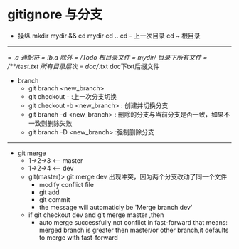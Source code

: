 # gitignore 与分支

* 操纵
  mkdir mydir && cd mydir
  cd ..
  cd - 上一次目录
  cd ~ 根目录

---
= *.a 通配符
= !b.a 除外
= /Todo 根目录文件
= mydir/ 目录下所有文件
= /**/test.txt 所有目录层次
= doc/*.txt doc下txt后缀文件

* branch 
  * git branch <new_branch>
  * git checkout - :上一次分支切换
  * git checkout -b <new_branch> : 创建并切换分支
  * git branch -d <new_branch> : 删除的分支与当前分支是否一致，如果不一致则删除失败
  * git branch -D <new_branch> :强制删除分支
---

* git merge 
  * 1->2->3 <-- master
  * 1->2->4 <-- dev
  * git(master)> git merge dev 出现冲突，因为两个分支改动了同一个文件
    * modify conflict file
    * git add <file>
    * git commit 
    * the message will automaticly be 'Merge branch dev'
  - if git checkout dev and git merge master ,then
    - auto merge successfully not conflict in fast-forward
  that means: merged branch is greater then master/or other branch,it defaults to merge with fast-forward

